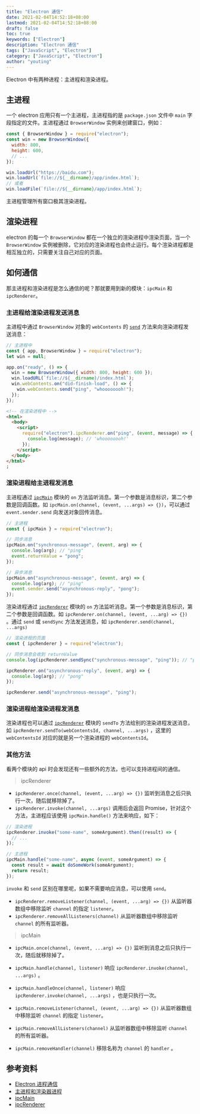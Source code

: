 ```yaml
---
title: "Electron 通信"
date: 2021-02-04T14:52:18+08:00
lastmod: 2021-02-04T14:52:18+08:00
draft: false
toc: true
keywords: ["Electron"]
description: "Electron 通信"
tags: ["JavaScript", "Electron"]
category: ["JavaScript", "Electron"]
author: "youting"
---
```


Electron 中有两种进程：主进程和渲染进程。

<!--more-->

## 主进程

一个 electron 应用只有一个主进程，主进程指的是 `package.json` 文件中 `main` 字段指定的文件。主进程通过 `BrowserWindow` 实例来创建窗口，例如：

```js
const { BrowserWindow } = require("electron");
const win = new BrowserWindow({
  width: 800,
  height: 600,
  // ...
});

win.loadUrl("https://baidu.com");
win.loadUrl(`file://${__dirname}/app/index.html`);
// 或者
win.loadFile(`file://${__dirname}/app/index.html`);
```

主进程管理所有窗口极其渲染进程。

## 渲染进程

electron 的每一个 `BrowserWindow` 都在一个独立的渲染进程中渲染页面，当一个 `BrowserWindow` 实例被删除，它对应的渲染进程也会终止运行。每个渲染进程都是相互独立的，只需要关注自己对应的页面。

## 如何通信

那主进程和渲染进程是怎么通信的呢？那就要用到新的模块：`ipcMain` 和 `ipcRenderer`。

### 主进程给渲染进程发送消息

主进程中通过 `BrowserWindow` 对象的 `webContents` 的 [`send`](https://www.electronjs.org/docs/api/web-contents#contentssendchannel-args) 方法来向渲染进程发送消息：

```js
// 主进程中
const { app, BrowserWindow } = require("electron");
let win = null;

app.on("ready", () => {
  win = new BrowserWindow({ width: 800, height: 600 });
  win.loadURL(`file://${__dirname}/index.html`);
  win.webContents.on("did-finish-load", () => {
    win.webContents.send("ping", "whoooooooh!");
  });
});
```

```html
<!-- 在渲染进程中 -->
<html>
  <body>
    <script>
      require("electron").ipcRenderer.on("ping", (event, message) => {
        console.log(message); // 'whoooooooh!'
      });
    </script>
  </body>
</html>
;
```

### 渲染进程给主进程发消息

主进程通过 [`ipcMain`](https://www.electronjs.org/docs/api/ipc-main) 模块的 `on` 方法监听消息。第一个参数是消息标识，第二个参数是回调函数。如 `ipcMain.on(channel, (event, ...args) => {})`，可以通过 `event.sender.send` 向发送对象回传消息。

```js
// 主进程
const { ipcMain } = require("electron");

// 同步消息
ipcMain.on("synchronous-message", (event, arg) => {
  console.log(arg); // "ping"
  event.returnValue = "pong";
});

// 异步消息
ipcMain.on("asynchronous-message", (event, arg) => {
  console.log(arg); // "ping"
  event.sender.send("asynchronous-reply", "pong");
});
```

渲染进程通过 [`ipcRenderer`](https://www.electronjs.org/docs/api/ipc-renderer) 模块的 `on` 方法监听消息。第一个参数是消息标识，第二个参数是回调函数。如 `ipcRenderer.on(channel, (event, ...arg) => {})` 。通过 `send` 或 `sendSync` 方法发送消息，如 `ipcRenderer.send(channel, ...args)`

```js
// 渲染进程的页面
const { ipcRenderer } = require("electron");

// 同步消息会收到 returnValue
console.log(ipcRenderer.sendSync("synchronous-message", "ping")); // "pong"

ipcRenderer.on("asynchronous-reply", (event, arg) => {
  console.log(arg); // "pong"
});

ipcRenderer.send("asynchronous-message", "ping");
```

### 渲染进程给渲染进程发消息

渲染进程也可以通过 [`ipcRenderer`](https://www.electronjs.org/docs/api/ipc-renderer) 模块的 `sendTo` 方法给别的渲染进程发送消息，如 `ipcRenderer.sendTo(webContentsId, channel, ...args)` ，这里的 `webContentsId` 对应的就是另一个渲染进程的 `webContentsId`。

### 其他方法

看两个模块的 api 时会发现还有一些额外的方法，也可以支持进程间的通信。

> ipcRenderer

- `ipcRenderer.once(channel, (event, ...arg) => {})` 监听到消息之后只执行一次，随后就移除掉了。
- `ipcRenderer.invoke(channel, ...args)` 调用后会返回 Promise，针对这个方法，主进程应该使用 `ipcMain.handle()` 方法来响应，如下：

```js
// 渲染进程
ipcRenderer.invoke("some-name", someArgument).then((result) => {
  // ...
});

// 主进程
ipcMain.handle("some-name", async (event, someArgument) => {
  const result = await doSomeWork(someArgument);
  return result;
});
```

`invoke` 和 `send` 区别在哪里呢，如果不需要响应消息，可以使用 `send`。

- `ipcRenderer.removeListener(channel, (event, ...arg) => {})` 从监听器数组中移除监听 `channel` 的指定 `listener`。
- `ipcRenderer.removeAllListeners(channel)` 从监听器数组中移除监听 `channel` 的所有监听器。

> ipcMain

- `ipcMain.once(channel, (event, ...arg) => {})` 监听到消息之后只执行一次，随后就移除掉了。
- `ipcMain.handle(channel, listener)` 响应 `ipcRenderer.invoke(channel, ...args)` 。
- `ipcMain.handleOnce(channel, listener)` 响应 `ipcRenderer.invoke(channel, ...args)` ，也是只执行一次。

- `ipcMain.removeListener(channel, (event, ...arg) => {})` 从监听器数组中移除监听 `channel` 的指定 `listener`。
- `ipcMain.removeAllListeners(channel)` 从监听器数组中移除监听 `channel` 的所有监听器。
- `ipcMain.removeHandler(channel)` 移除名称为 `channel` 的 `handler` 。

## 参考资料

- [Electron 进程通信](https://www.imweb.io/topic/5b13a663d4c96b9b1b4c4e9c)
- [主进程和渲染器进程](https://www.electronjs.org/docs/tutorial/quick-start#main-and-renderer-processes)
- [ipcMain](https://www.electronjs.org/docs/api/ipc-main)
- [ipcRenderer](https://www.electronjs.org/docs/api/ipc-renderer)
